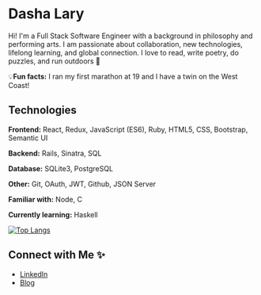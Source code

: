 # Dasha Lary

Hi! I'm a Full Stack Software Engineer with a background in philosophy and performing arts. I am passionate about collaboration, new technologies, lifelong learning, and global connection. I love to read, write poetry, do puzzles, and run outdoors 🌱

💡**Fun facts:** I ran my first marathon at 19 and I have a twin on the West Coast! 

## Technologies

**Frontend:** React, Redux, JavaScript (ES6), Ruby, HTML5, CSS, Bootstrap, Semantic UI

**Backend:** Rails, Sinatra, SQL

**Database:** SQLite3, PostgreSQL

**Other:** Git, OAuth, JWT, Github, JSON Server


**Familiar with:** Node, C

**Currently learning:** Haskell


[![Top Langs](https://github-readme-stats.vercel.app/api/top-langs/?username=dashalary&layout=compact&langs_count=8)](https://github.com/anuraghazra/github-readme-stats)



## Connect with Me ✨

- [LinkedIn](https://www.linkedin.com/in/dasha-lary/)
- [Blog](https://dasha-lary.medium.com)

<!--
**dashalary/dashalary** is a ✨ _special_ ✨ repository because its `README.md` (this file) appears on your GitHub profile.

Here are some ideas to get you started:

- 🔭 I’m currently working on ...
- 🌱 I’m currently learning ...
- 👯 I’m looking to collaborate on ...
- 🤔 I’m looking for help with ...
- 💬 Ask me about ...
- 📫 How to reach me: ...
- 😄 Pronouns: ...
- ⚡ Fun fact: ...
-->
